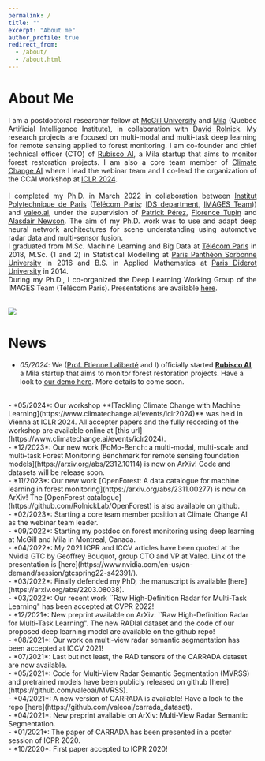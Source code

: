 ```yaml
---
permalink: /
title: ""
excerpt: "About me"
author_profile: true
redirect_from: 
  - /about/
  - /about.html
---
```


About Me
======

<div style="text-align: justify">
I am a postdoctoral researcher fellow at  <a href="https://www.mcgill.ca/" target="_blank">McGill University</a> and <a href="https://mila.quebec/" target="_blank">Mila</a> (Quebec Artificial Intelligence Institute), in collaboration with <a href="https://davidrolnick.com/" target="_blank">David Rolnick</a>. My research projects are focused on multi-modal and multi-task deep learning for remote sensing applied to forest monitoring. I am co-founder and chief technical officer (CTO) of <a href="https://rubisco.ai/" target="_blank">Rubisco AI</a>, a Mila startup that aims to monitor forest restoration projects. I am also a core team member of <a href="https://www.climatechange.ai/" target="_blank">Climate Change AI</a> where I lead the webinar team and I co-lead the organization of the CCAI workshop at <a href="https://www.climatechange.ai/events/iclr2024" target="_blank">ICLR 2024</a>.  
</div>
<br>
<div style="text-align: justify">
I completed my Ph.D. in March 2022 in collaboration between <a href="https://www.ip-paris.fr/en" target="_blank">Institut Polytechnique de Paris</a> (<a href="https://www.telecom-paris.fr/en" target="_blank">Télécom Paris</a>; <a href="https://www.telecom-paris.fr/en/the-school/teaching-research-departments/image-data-signal" target="_blank">IDS department</a>, <a href="https://www.telecom-paris.fr/en/research/labs/information-processing-ltci/teams/image-modeling-analysis-geometry-synthesis/staff" target="_blank">IMAGES Team</a>)) and <a href="https://www.valeo.com/en/valeo-ai/" target="_blank">valeo.ai</a>, under the supervision of <a href="https://ptrckprz.github.io/" target="_blank">Patrick Pérez</a>, <a href="https://perso.telecom-paristech.fr/tupin/" target="_blank">Florence Tupin</a> and  <a href="https://sites.google.com/site/alasdairnewson/" target="_blank">Alasdair Newson</a>. The aim of my Ph.D. work was to use and adapt deep neural network architectures for scene understanding using automotive radar data and multi-sensor fusion.
</div>
<div style="text-align: justify">
I graduated from M.Sc. Machine Learning and Big Data at <a href="https://www.telecom-paris.fr/en" target="_blank">Télécom Paris</a> in 2018, M.Sc. (1 and 2) in Statistical Modelling at <a href="https://www.pantheonsorbonne.fr/" target="_blank">Paris Panthéon Sorbonne University</a> in 2016 and B.S. in Applied Mathematics at <a href="https://u-paris.fr/" target="_blank">Paris Diderot University</a> in 2014.
</div>
<div style="text-align: justify">
During my Ph.D., I co-organized the Deep Learning Working Group of the IMAGES Team (Télécom Paris). Presentations are available <a href="https://dlwgtelecomparis.github.io/" target="_blank">here</a>.
</div>

<br><img src='/images/quebec_forest.JPG'><br>





News
======
- *05/2024*: We (<a href="https://irbv.umontreal.ca/le-personnel/etienne-laliberte/?lang=en" target="_blank">Prof. Etienne Laliberté</a> and I) officially started **<a href="https://rubisco.ai/" target="_blank">Rubisco AI</a>**, a Mila startup that aims to monitor forest restoration projects. Have a look to <a href="https://rubisco.ai/demo/" target="_blank">our demo here</a>. More details to come soon.  
<br>  
- *05/2024*: Our workshop **[Tackling Climate Change with Machine Learning](https://www.climatechange.ai/events/iclr2024)** was held in Vienna at ICLR 2024. All accepter papers and the fully recording of the workshop are available online at [this url](https://www.climatechange.ai/events/iclr2024).  
<br>  
- *12/2023*: Our new work [FoMo-Bench: a multi-modal, multi-scale and multi-task Forest Monitoring Benchmark for remote sensing foundation models](https://arxiv.org/abs/2312.10114) is now on ArXiv! Code and datasets will be release soon.  
<br>  
- *11/2023*: Our new work [OpenForest: A data catalogue for machine learning in forest monitoring](https://arxiv.org/abs/2311.00277) is now on ArXiv! The [OpenForest catalogue](https://github.com/RolnickLab/OpenForest) is also available on github.  
<br>  
- *02/2023*: Starting a core team member position at Climate Change AI as the webinar team leader.  
<br>
- *09/2022*: Starting my postdoc on forest monitoring using deep learning at McGill and Mila in Montreal, Canada.  
<br>
- *04/2022*: My 2021 ICPR and ICCV articles have been quoted at the Nvidia GTC by Geoffrey Bouquot, group CTO and VP at Valeo. Link of the presentation is [here](https://www.nvidia.com/en-us/on-demand/session/gtcspring22-s42391/).  
<br>
- *03/2022*: Finally defended my PhD, the manuscript is available [here](https://arxiv.org/abs/2203.08038).  
<br>
- *03/2022*: Our recent work ``Raw High-Definition Radar for Multi-Task Learning" has been accepted at CVPR 2022!  
<br>
- *12/2021*: New preprint available on ArXiv: ``Raw High-Definition Radar for Multi-Task Learning". The new RADIal dataset and the code of our proposed deep learning model are available on the github repo!  
<br>
- *08/2021*: Our work on multi-view radar semantic segmentation has been accepted at ICCV 2021!  
<br>
- *07/2021*: Last but not least, the RAD tensors of the CARRADA dataset are now available.  
<br>
- *05/2021*: Code for Multi-View Radar Semantic Segmentation (MVRSS) and pretrained models have been publicly released on github [here](https://github.com/valeoai/MVRSS).  
<br>
- *04/2021*: A new version of CARRADA is available! Have a look to the repo [here](https://github.com/valeoai/carrada_dataset).  
<br>
- *04/2021*: New preprint available on ArXiv: Multi-View Radar Semantic Segmentation.  
<br>
- *01/2021*: The paper of CARRADA has been presented in a poster session of ICPR 2020.  
<br>
- *10/2020*: First paper accepted to ICPR 2020!  


